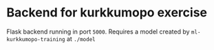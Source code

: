 # Backend for kurkkumopo exercise

Flask backend running in port `5000`. 
Requires a model created by `ml-kurkkumopo-training` at `./model`
